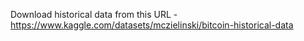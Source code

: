 Download historical data from this URL - https://www.kaggle.com/datasets/mczielinski/bitcoin-historical-data

